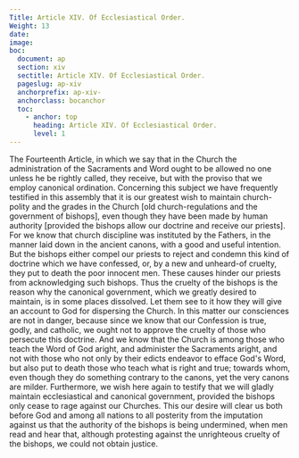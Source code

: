 ```yaml
---
Title: Article XIV. Of Ecclesiastical Order.
Weight: 13
date: 
image: 
boc:
  document: ap
  section: xiv
  sectitle: Article XIV. Of Ecclesiastical Order.
  pageslug: ap-xiv
  anchorprefix: ap-xiv-
  anchorclass: bocanchor
  toc:
    - anchor: top
      heading: Article XIV. Of Ecclesiastical Order.
      level: 1
---
```


 The Fourteenth Article, in which we say that in the Church the administration of the Sacraments and Word ought to be allowed no one unless he be rightly called, they receive, but with the proviso that we employ canonical ordination. Concerning this subject we have frequently testified in this assembly that it is our greatest wish to maintain church-polity and the grades in the Church [old church-regulations and the government of bishops], even though they have been made by human authority [provided the bishops allow our doctrine and receive our priests]. For we know that church discipline was instituted by the Fathers, in the manner laid down in the ancient canons, with a good and useful intention.  But the bishops either compel our priests to reject and condemn this kind of doctrine which we have confessed, or, by a new and unheard-of cruelty, they put to death the poor innocent men. These causes hinder our priests from acknowledging such bishops. Thus the cruelty of the bishops is the reason why the canonical government, which we greatly desired to maintain, is in some places dissolved. Let them see to it how they will give an account to God for dispersing  the Church. In this matter our consciences are not in danger, because since we know that our Confession is true, godly, and catholic, we ought not to approve the cruelty of those who persecute this doctrine.  And we know that the Church is among those who teach the Word of God aright, and administer the Sacraments aright, and not with those who not only by their edicts endeavor to efface God's Word, but also put to death those who teach what is right and true;  towards whom, even though they do something contrary to the canons, yet the very canons are milder. Furthermore, we wish here again to testify that we will gladly maintain ecclesiastical and canonical government, provided the bishops only cease to rage against our Churches. This our desire will clear us both before God and among all nations to all posterity from the imputation against us that the authority of the bishops is being undermined, when men read and hear that, although protesting against the unrighteous cruelty of the bishops, we could not obtain justice.

